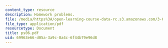 ```yaml
---
content_type: resource
description: Homework problems.
file: /media/https%3A/open-learning-course-data-rc.s3.amazonaws.com/3-012-fundamentals-of-materials-science-fall-2005/69963e66d05a3a9c8a4c6f44b79e96d8_ps06.pdf
file_type: application/pdf
resourcetype: Document
title: ps06.pdf
uid: 69963e66-d05a-3a9c-8a4c-6f44b79e96d8
---
```

